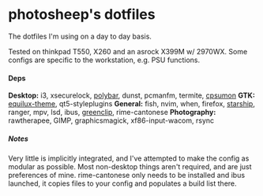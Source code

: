 # photosheep's dotfiles
The dotfiles I'm using on a day to day basis.

Tested on thinkpad T550, X260 and an asrock X399M w/ 2970WX. Some configs are specific to the workstation, e.g. PSU functions.

#### Deps
**Desktop:** i3, xsecurelock, [polybar](https://github.com/polybar/polybar), dunst, pcmanfm, termite, [cpsumon](https://github.com/audiohacked/cpsumon)
**GTK:** [equilux-theme](https://github.com/ddnexus/equilux-theme), qt5-styleplugins
**General:** fish, nvim, when, firefox, [starship](https://starship.rs), ranger, mpv, lsd, ibus, [greenclip](https://github.com/erebe/greenclip), rime-cantonese
**Photography:** rawtherapee, GIMP, graphicsmagick, xf86-input-wacom, rsync

##### Notes
Very little is implicitly integrated, and I've attempted to make the config as modular as possible. Most non-desktop things aren't required, and are just preferences of mine.
rime-cantonese only needs to be installed and ibus launched, it copies files to your config and populates a build list there.
